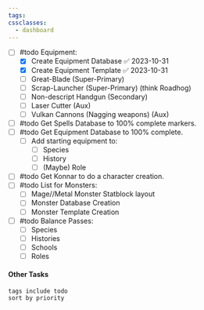 ```yaml
---
tags: 
cssclasses:
  - dashboard
---
```

- [ ] #todo Equipment:
	- [x] Create Equipment Database ✅ 2023-10-31
	- [x] Create Equipment Template ✅ 2023-10-31
	- [ ] Great-Blade (Super-Primary)
	- [ ] Scrap-Launcher (Super-Primary) (think Roadhog)
	- [ ] Non-descript Handgun (Secondary)
	- [ ] Laser Cutter (Aux)
	- [ ] Vulkan Cannons (Nagging weapons) (Aux)
- [ ] #todo Get Spells Database to 100% complete markers.
- [ ] #todo Get Equipment Database to 100% complete.
	- [ ] Add starting equipment to:
		- [ ] Species
		- [ ] History
		- [ ] (Maybe) Role
- [ ] #todo Get Konnar to do a character creation.
- [ ] #todo List for Monsters:
	- [ ] Mage//Metal Monster Statblock layout
	- [ ] Monster Database Creation
	- [ ] Monster Template Creation
- [ ] #todo Balance Passes:
	- [ ] Species
	- [ ] Histories
	- [ ] Schools
	- [ ] Roles
#### Other Tasks
```tasks
tags include todo
sort by priority
```